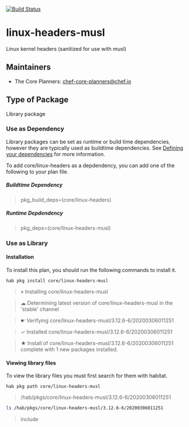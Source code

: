 [![Build Status](https://dev.azure.com/chefcorp-partnerengineering/Chef%20Base%20Plans/_apis/build/status/chef-base-plans.linux-headers-musl?branchName=master)](https://dev.azure.com/chefcorp-partnerengineering/Chef%20Base%20Plans/_build/latest?definitionId=170&branchName=master)

# linux-headers-musl

Linux kernel headers (sanitized for use with musl)

## Maintainers

* The Core Planners: <chef-core-planners@chef.io>

## Type of Package

Library package

### Use as Dependency

Library packages can be set as runtime or build time dependencies, however they are typically used as buildtime dependencies. See [Defining your dependencies](https://www.habitat.sh/docs/developing-packages/developing-packages/#sts=Define%20Your%20Dependencies) for more information.

To add core/linux-headers as a depdendency, you can add one of the following to your plan file.

##### Buildtime Dependency

> pkg_build_deps=(core/linux-headers)

##### Runtime Depdendency

> pkg_deps=(core/linux-headers-musl)

### Use as Library

#### Installation

To install this plan, you should run the following commands to install it.

`hab pkg install core/linux-headers-musl`

> » Installing core/linux-headers-musl

> ☁ Determining latest version of core/linux-headers-musl in the 'stable' channel

> ☛ Verifying core/linux-headers-musl/3.12.6-6/20200306011251

> ✓ Installed core/linux-headers-musl/3.12.6-6/20200306011251

> ★ Install of core/linux-headers-musl/3.12.6-6/20200306011251 complete with 1 new packages installed.

#### Viewing library files

To view the library files you must first search for them with habitat.

`hab pkg path core/linux-headers-musl`

> /hab/pkgs/core/linux-headers-musl/3.12.6-6/20200306011251

```bash
ls /hab/pkgs/core/linux-headers-musl/3.12.6-6/20200306011251
```
> include
